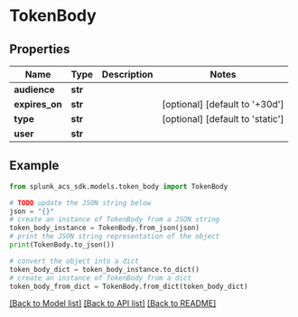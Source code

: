# TokenBody


## Properties

Name | Type | Description | Notes
------------ | ------------- | ------------- | -------------
**audience** | **str** |  | 
**expires_on** | **str** |  | [optional] [default to '+30d']
**type** | **str** |  | [optional] [default to 'static']
**user** | **str** |  | 

## Example

```python
from splunk_acs_sdk.models.token_body import TokenBody

# TODO update the JSON string below
json = "{}"
# create an instance of TokenBody from a JSON string
token_body_instance = TokenBody.from_json(json)
# print the JSON string representation of the object
print(TokenBody.to_json())

# convert the object into a dict
token_body_dict = token_body_instance.to_dict()
# create an instance of TokenBody from a dict
token_body_from_dict = TokenBody.from_dict(token_body_dict)
```
[[Back to Model list]](../README.md#documentation-for-models) [[Back to API list]](../README.md#documentation-for-api-endpoints) [[Back to README]](../README.md)


